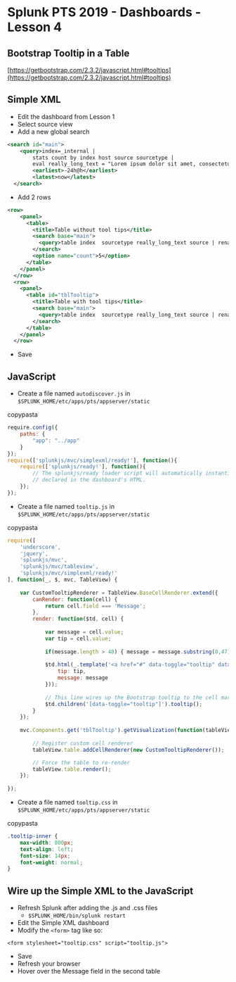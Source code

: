 # Splunk PTS 2019 - Dashboards - Lesson 4

## Bootstrap Tooltip in a Table
[https://getbootstrap.com/2.3.2/javascript.html#tooltips](https://getbootstrap.com/2.3.2/javascript.html#tooltips)

## Simple XML
* Edit the dashboard from Lesson 1
* Select source view
* Add a new global search

```xml
<search id="main">
    <query>index=_internal |
        stats count by index host source sourcetype |
        eval really_long_text = "Lorem ipsum dolor sit amet, consectetur adipiscing elit. Integer elit diam, efficitur a sem at, varius euismod risus. Nullam vitae consequat orci. Mauris vulputate diam et lectus laoreet, ac sodales enim auctor. Nulla facilisi. Donec dictum varius augue ut finibus. Ut sed dapibus sapien, vitae tempor mi. Vestibulum mollis metus sit amet sapien semper sollicitudin sed ut ligula. Ut quam risus, cursus non elit id, luctus consectetur lorem. Donec non risus risus. Etiam a massa tellus. Donec sit amet vulputate urna. Mauris at semper nisi, et semper velit. Aenean quis diam leo.  Proin augue lacus, tincidunt id consectetur id, facilisis a orci. Nunc condimentum elementum lectus at consectetur. Curabitur sit amet mi nunc. Sed sollicitudin consectetur bibendum. Nullam ullamcorper mi ut tincidunt aliquet. Phasellus rutrum magna ante, non laoreet risus fringilla ac. Maecenas tempor lectus elit, eu laoreet massa vehicula a. Maecenas vel pharetra eros. Fusce vulputate pharetra sagittis."</query>
        <earliest>-24h@h</earliest>
        <latest>now</latest>
  </search>
```

* Add 2 rows

```xml
<row>
    <panel>
      <table>
        <title>Table without tool tips</title>
        <search base="main">
          <query>table index  sourcetype really_long_text source | rename really_long_text AS "Message"</query>
        </search>
        <option name="count">5</option>
      </table>
    </panel>
  </row>
  <row>
    <panel>
      <table id="tblTooltip">
        <title>Table with tool tips</title>
        <search base="main">
          <query>table index  sourcetype really_long_text source | rename really_long_text AS "Message"</query>
        </search>
      </table>
    </panel>
  </row>
```

* Save

## JavaScript
* Create a file named `autodiscover.js` in `$SPLUNK_HOME/etc/apps/pts/appserver/static`

copypasta

```javascript
require.config({
    paths: {
        "app": "../app"
    }
});
require(['splunkjs/mvc/simplexml/ready!'], function(){
    require(['splunkjs/ready!'], function(){
        // The splunkjs/ready loader script will automatically instantiate all elements
        // declared in the dashboard's HTML.
    });
});
```
* Create a file named `tooltip.js` in `$SPLUNK_HOME/etc/apps/pts/appserver/static`

copypasta

```javascript
require([
    'underscore',
    'jquery',
    'splunkjs/mvc',
    'splunkjs/mvc/tableview',
    'splunkjs/mvc/simplexml/ready!'
], function(_, $, mvc, TableView) {
    
    var CustomTooltipRenderer = TableView.BaseCellRenderer.extend({
        canRender: function(cell) {
            return cell.field === 'Message';
        },
        render: function($td, cell) {
            
            var message = cell.value;
            var tip = cell.value;
            
            if(message.length > 48) { message = message.substring(0,47) + "..." }
            
            $td.html(_.template('<a href="#" data-toggle="tooltip" data-container="body" data-placement="top" title="<%- tip%>"><%- message%></a>', {
                tip: tip,
                message: message
            }));
            
            // This line wires up the Bootstrap tooltip to the cell markup
            $td.children('[data-toggle="tooltip"]').tooltip();
        }
    });
    
    mvc.Components.get('tblTooltip').getVisualization(function(tableView) {
        
        // Register custom cell renderer
        tableView.table.addCellRenderer(new CustomTooltipRenderer());

        // Force the table to re-render
        tableView.table.render();
    });
    
});
```
* Create a file named `tooltip.css` in `$SPLUNK_HOME/etc/apps/pts/appserver/static`

copypasta

```css
.tooltip-inner {
    max-width: 800px;
    text-align: left;
    font-size: 14px;
    font-weight: normal;
}
```

## Wire up the Simple XML to the JavaScript

* Refresh Splunk after adding the .js and .css files
  * `$SPLUNK_HOME/bin/splunk restart`
* Edit the Simple XML dashboard
* Modify the `<form>` tag like so:

`<form stylesheet="tooltip.css" script="tooltip.js">`

* Save
* Refresh your browser
* Hover over the Message field in the second table
